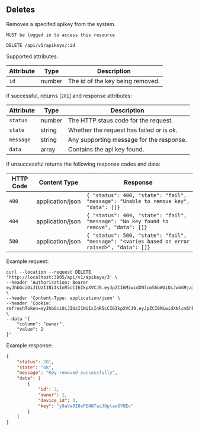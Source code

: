 ## Deletes

Removes a specifed apikey from the system.

`MUST be logged in to access this resource`

```plaintext
DELETE /api/v1/apikeys/:id
```

Supported attributes:

| Attribute                | Type     | Description           |
|--------------------------|----------|-----------------------|
| `id`            | number | The id of the key being removed. |


If successful, returns [`201`] and response attributes:

| Attribute                | Type     | Description           |
|--------------------------|----------|-----------------------|
| `status`            | number | The HTTP staus code for the request. |
| `state`            | string | Whether the request has failed or is ok. |
| `message`            | string | Any supporting message for the response. |
| `data`            | array | Contains the api key found. |

If unsuccessful returns the following response codes and data:

| HTTP Code                 | Content Type   | Response        |
|---------------------------|----------------|-----------------|
| `400`                     | application/json | `{ "status": 400, "state": "fail", "message": "Unable to remove key", "data": []}`|
| `404`                     | application/json | `{ "status": 404, "state": "fail", "message": "No key found to remove", "data": []}`|
| `500`                     | application/json | `{ "status": 500, "state": "fail", "message": "<varies based on error raised>", "data": []}`|

Example request:

```shell
curl --location --request DELETE 'http://localhost:3005/api/v1/apikeys/3' \
--header 'Authorisation: Bearer eyJhbGciOiJIUzI1NiIsInR5cCI6IkpXVCJ9.eyJpZCI6MiwidXNlcm5hbWUiOiJwbG9ja3llckBnb29nbGVtYWlsLmNvbSIsImRpc3BsYXlfbmFtZSI6IlBhdWwiLCJsYXN0X2xvZ29uIjpudWxsLCJpYXQiOjE3MzI4MTE2MDgsImV4cCI6MTczMjgxMTkwOH0.1qJ4I9hPhHaHiW4UNsz8FHHwlZu6kNJnX_JmErrRURs' \
--header 'Content-Type: application/json' \
--header 'Cookie: refreshToken=eyJhbGciOiJIUzI1NiIsInR5cCI6IkpXVCJ9.eyJpZCI6MiwidXNlcm5hbWUiOiJwbG9ja3llckBnb29nbGVtYWlsLmNvbSIsImRpc3BsYXlfbmFtZSI6IlBhdWwiLCJsYXN0X2xvZ29uIjpudWxsLCJpYXQiOjE3MzI4MTE2MDgsImV4cCI6MTczMjg5ODAwOH0.8vClaOrAudiBe2ZrcS40Hf7vHfYbdmEGfg_ilm_nOX8' \
--data '{
    "column": "owner",
    "value": 2
}'
```

Example response:

```json
{
    "status": 201,
    "state": "ok",
    "message": "Key removed successfully",
    "data": [
        {
            "id": 3,
            "owner": 2,
            "device_id": 3,
            "key": "y9aVa0I8oPENNTaqJOplaxDYNEv"
        }
    ]
}
```